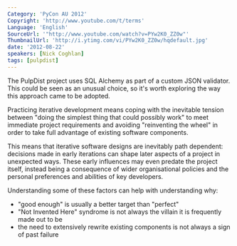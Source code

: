 ```yaml
---
Category: 'PyCon AU 2012'
Copyright: 'http://www.youtube.com/t/terms'
Language: 'English'
SourceUrl: '"http://www.youtube.com/watch?v=PYw2K0_ZZ0w"'
ThumbnailUrl: 'http://i.ytimg.com/vi/PYw2K0_ZZ0w/hqdefault.jpg'
date: '2012-08-22'
speakers: [Nick Coghlan]
tags: [pulpdist]
---
```

The PulpDist project uses SQL Alchemy as part of a custom JSON validator. This
could be seen as an unusual choice, so it's worth exploring the way this
approach came to be adopted.

Practicing iterative development means coping with the inevitable tension
between "doing the simplest thing that could possibly work" to meet immediate
project requirements and avoiding "reinventing the wheel" in order to take
full advantage of existing software components.

This means that iterative software designs are inevitably path dependent:
decisions made in early iterations can shape later aspects of a project in
unexpected ways. These early influences may even predate the project itself,
instead being a consequence of wider organisational policies and the personal
preferences and abilities of key developers.

Understanding some of these factors can help with understanding why:

  * "good enough" is usually a better target than "perfect"
  * "Not Invented Here" syndrome is not always the villain it is frequently made out to be
  * the need to extensively rewrite existing components is not always a sign of past failure

